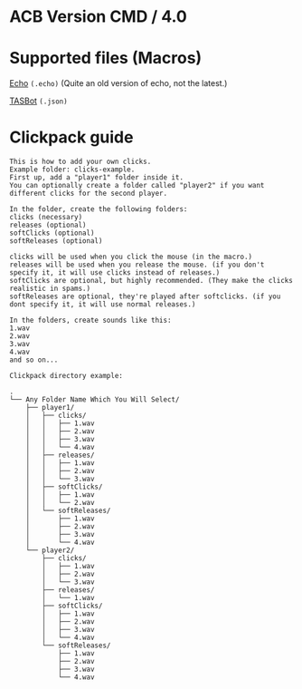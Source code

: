 # ACB Version CMD / 4.0

# Supported files (Macros)
[Echo](https://discord.gg/7yEHbBVswh) `(.echo)` (Quite an old version of echo, not the latest.)

[TASBot](https://discord.gg/RbWPSYPyrS) `(.json)`

# Clickpack guide

 

    This is how to add your own clicks.
    Example folder: clicks-example.
    First up, add a "player1" folder inside it.
    You can optionally create a folder called "player2" if you want different clicks for the second player.
    
    In the folder, create the following folders:
    clicks (necessary)
    releases (optional)
    softClicks (optional)
    softReleases (optional)
    
    clicks will be used when you click the mouse (in the macro.)
    releases will be used when you release the mouse. (if you don't specify it, it will use clicks instead of releases.)
    softClicks are optional, but highly recommended. (They make the clicks realistic in spams.)
    softReleases are optional, they're played after softclicks. (if you dont specify it, it will use normal releases.)
    
    In the folders, create sounds like this:
    1.wav
    2.wav
    3.wav
    4.wav
    and so on...
    
    Clickpack directory example:
    
    .
    └── Any Folder Name Which You Will Select/
        ├── player1/
        │   ├── clicks/
        │   │   ├── 1.wav
        │   │   ├── 2.wav
        │   │   ├── 3.wav
        │   │   └── 4.wav
        │   ├── releases/
        │   │   ├── 1.wav
        │   │   ├── 2.wav
        │   │   └── 3.wav
        │   ├── softClicks/
        │   │   ├── 1.wav
        │   │   └── 2.wav
        │   └── softReleases/
        │       ├── 1.wav
        │       ├── 2.wav
        │       ├── 3.wav
        │       └── 4.wav
        └── player2/
            ├── clicks/
            │   ├── 1.wav
            │   ├── 2.wav
            │   └── 3.wav
            ├── releases/
            │   └── 1.wav
            ├── softClicks/
            │   ├── 1.wav
            │   ├── 2.wav
            │   ├── 3.wav
            │   └── 4.wav
            └── softReleases/
                ├── 1.wav
                ├── 2.wav
                ├── 3.wav
                └── 4.wav

